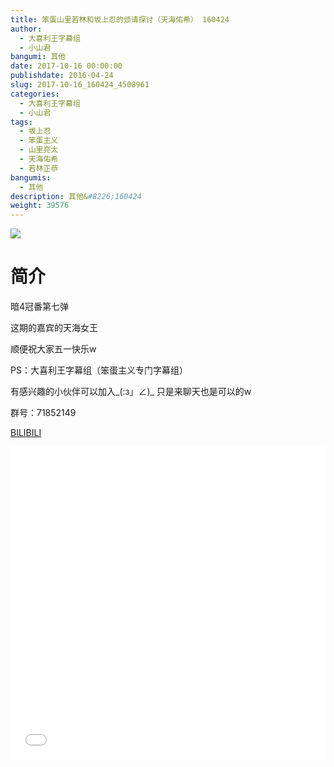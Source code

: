 ```yaml
---
title: 笨蛋山里若林和坂上忍的烦请探讨（天海佑希） 160424
author: 
  - 大喜利王字幕组
  - 小山君
bangumi: 其他
date: 2017-10-16 00:00:00
publishdate: 2016-04-24
slug: 2017-10-16_160424_4508961
categories: 
  - 大喜利王字幕组
  - 小山君
tags: 
  - 坂上忍
  - 笨蛋主义
  - 山里亮太
  - 天海佑希
  - 若林正恭
bangumis: 
  - 其他
description: 其他&#8226;160424
weight: 39576
---
```


![](https://i.imgur.com/5tSk6Cj.jpg)

# 简介  
暗4冠番第七弹


这期的嘉宾的天海女王


顺便祝大家五一快乐w


PS：大喜利王字幕组（笨蛋主义专门字幕组） 


有感兴趣的小伙伴可以加入_(:з」∠)_  只是来聊天也是可以的w


群号：71852149

  [BILIBILI](https://www.bilibili.com/video/av4508961/)


<div class="vcontainer">  <iframe class='video' src="//www.bilibili.com/blackboard/player.html?aid=4508961" width="100%" height="500" frameborder="0" allowfullscreen="allowfullscreen"></iframe></div>
